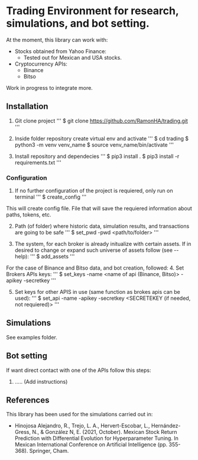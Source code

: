 # Trading Environment for research, simulations, and bot setting.

At the moment, this library can work with:
- Stocks obtained from Yahoo Finance:
  - Tested out for Mexican and USA stocks.
- Cryptocurrency APIs:
  - Binance
  - Bitso

Work in progress to integrate more.

## Installation

1. Git clone project
'''
$ git clone https://github.com/RamonHA/trading.git
'''

2. Inside folder repository create virtual env and activate
'''
$ cd trading
$ python3 -m venv venv_name
$ source venv_name/bin/activate
'''

3. Install repository and dependecies
'''
$ pip3 install .
$ pip3 install -r requirements.txt
'''

### Configuration
1. If no further configuration of the project is requiered, only run on terminal
'''
$ create_config
'''

This will create config file. File that will save the requiered information about paths, tokens, etc.

2. Path (of folder) where historic data, simulation results, and transactions are going to be safe
'''
$ set_pwd -pwd <path/to/folder> 
'''

3. The system, for each broker is already initualize with certain assets. If in desired to change or expand such universe of assets follow (see --help):
'''
$ add_assets
'''

For the case of Binance and Bitso data, and bot creation, followed:
4. Set Brokers APIs keys: 
'''
$ set_keys -name <name of api (Binance, Bitso)> -apikey <APIKEY> -secretkey <SECRETKEY>
'''

5. Set keys for other APIS in use (same function as brokes apis can be used):
'''
$ set_api -name <name of API> -apikey <APIKEY> -secretkey <SECRETEKEY (if needed, not requiered)> 
'''


## Simulations
See examples folder.

## Bot setting
If want direct contact with one of the APIs follow this steps:

1.  ..... (Add instructions)


## References
This library has been used for the simulations carried out in:
- Hinojosa Alejandro, R., Trejo, L. A., Hervert-Escobar, L., Hernández-Gress, N., & González N, E. (2021, October). Mexican Stock Return Prediction with Differential Evolution for Hyperparameter Tuning. In Mexican International Conference on Artificial Intelligence (pp. 355-368). Springer, Cham.